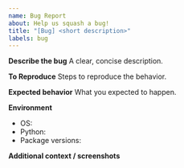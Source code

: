 ```yaml
---
name: Bug Report
about: Help us squash a bug!
title: "[Bug] <short description>"
labels: bug
---
```


**Describe the bug**
A clear, concise description.

**To Reproduce**
Steps to reproduce the behavior.

**Expected behavior**
What you expected to happen.

**Environment**
- OS:
- Python:
- Package versions:

**Additional context / screenshots**
